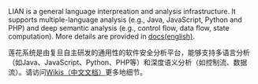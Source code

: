 LIAN is a general language interpreation and analysis infrastructure. It supports multiple-language analysis (e.g., Java, JavaScript, Python and PHP) and deep semantic analysis (e.g., control flow, data flow, state computation). More details are provided in [docs(english)](https://yang-guangliang.github.io/lian).

莲花系统是由复旦自主研发的通用性的软件安全分析平台，能够支持多语言分析（如Java、JavaScript、Python、PHP等）和深度语义分析（如控制流、数据流）。请访问[Wikis（中文文档）](https://gitee.com/fdu-ssr/lian/wikis)更多地细节。